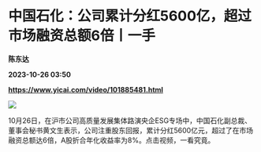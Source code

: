 # 中国石化：公司累计分红5600亿，超过市场融资总额6倍丨一手
**陈东达**

**2023-10-26 03:50**

**https://www.yicai.com/video/101885481.html**

![](http://imgcdn.yicai.com/vms-new/2023/10/937568f5-8369-460d-a865-5098b359d2be.png) 

10月26日，在沪市公司高质量发展集体路演央企ESG专场中，中国石化副总裁、董事会秘书黄文生表示，公司注重股东回报，累计分红5600亿元，超过了在市场融资总额达6倍，A股折合年化收益率为8%。点击视频，一看究竟。